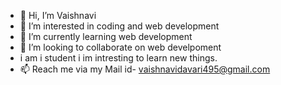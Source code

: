 - 👋 Hi, I’m Vaishnavi
- 👀 I’m interested in coding and web development
- 🌱 I’m currently learning web development
- 💞️ I’m looking to collaborate on web develpoment 
- i am i student i im intresting to learn new things.
- 📫 Reach me via my Mail id- vaishnavidavari495@gmail.com

<!---
Vaishnavi7725/Vaishnavi7725 is a ✨ special ✨ repository because its `README.md` (this file) appears on your GitHub profile.
You can click the Preview link to take a look at your changes.
--->

